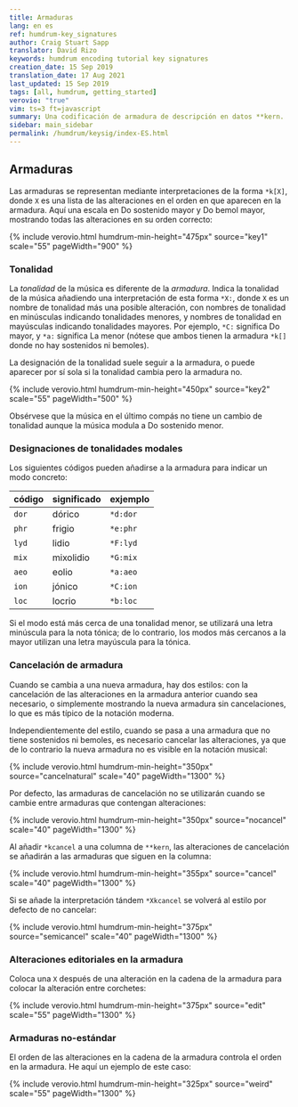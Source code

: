 ```yaml
---
title: Armaduras
lang: en es
ref: humdrum-key_signatures
author: Craig Stuart Sapp
translator: David Rizo
keywords: humdrum encoding tutorial key signatures
creation_date: 15 Sep 2019
translation_date: 17 Aug 2021
last_updated: 15 Sep 2019
tags: [all, humdrum, getting_started]
verovio: "true"
vim: ts=3 ft=javascript
summary: Una codificación de armadura de descripción en datos **kern.
sidebar: main_sidebar
permalink: /humdrum/keysig/index-ES.html
---
```


<!-- % include humdrum/keysig-ES.txt -->
## Armaduras ##
Las armaduras se representan mediante interpretaciones de la forma `*k[X]`, donde `X` es una lista de las alteraciones en el orden en que aparecen en la armadura.  Aquí una escala en Do sostenido mayor y Do bemol mayor, mostrando todas las alteraciones en su orden correcto:

{% include verovio.html
	humdrum-min-height="475px"
	source="key1"
	scale="55"
	pageWidth="900"
%}
<script type="application/x-humdrum" id="key1">
**kern
*k[f#c#g#d#a#e#b#]
*clefG2
=1
4c#
4d#
4e#
4f#
4g#
4a#
4b#
4cc#
=2
*k[b-e-a-d-g-c-f-]
4c-
4d-
4e-
4f-
4g-
4a-
4b-
4cc-
==
*-
</script>


### Tonalidad ###
La *tonalidad* de la música es diferente de la *armadura*. Indica la tonalidad de la música añadiendo una interpretación de esta forma `*X:`, donde `X` es un nombre de tonalidad más una posible alteración, con nombres de tonalidad en minúsculas indicando tonalidades menores, y nombres de tonalidad en mayúsculas indicando tonalidades mayores.  Por ejemplo, `*C:` significa Do mayor, y `*a:` significa La menor (nótese que ambos tienen la armadura `*k[]` donde no hay sostenidos ni bemoles).


La designación de la tonalidad suele seguir a la armadura, o puede aparecer por sí sola si la tonalidad cambia pero la armadura no.

{% include verovio.html
	humdrum-min-height="450px"
	source="key2"
	scale="55"
	pageWidth="500"
%}
<script type="application/x-humdrum" id="key2">
**kern
*clefG2
*k[f#]
*G:
=1
4g
4dd
4b
4g
=2
*e:
4e
4b
4g
4e
=3
*c#:
4c#
4g#
4e
4c#
==
*-
</script>

Obsérvese que la música en el último compás no tiene un cambio de tonalidad aunque la música modula a Do sostenido menor.

### Designaciones de tonalidades modales ###

Los siguientes códigos pueden añadirse a la armadura para indicar un modo concreto:


|  código  | significado     | exjemplo
| ------ | ----------- | ---------
| `dor`  | dórico      | `*d:dor`
| `phr`  | frigio    | `*e:phr`
| `lyd`  | lidio      | `*F:lyd`
| `mix`  | mixolidio  | `*G:mix`
| `aeo`  | eolio     | `*a:aeo`
| `ion`  | jónico      | `*C:ion`
| `loc`  | locrio     | `*b:loc`


Si el modo está más cerca de una tonalidad menor, se utilizará una letra minúscula para la nota tónica; de lo contrario, los modos más cercanos a la mayor utilizan una letra mayúscula para la tónica.


<!-- include humdrum/keysig-extended-ES.txt -->


### Cancelación de armadura ###

Cuando se cambia a una nueva armadura, hay dos estilos: con la cancelación de las alteraciones en la armadura anterior cuando sea necesario, o simplemente mostrando la nueva armadura sin cancelaciones, lo que es más típico de la notación moderna.

Independientemente del estilo, cuando se pasa a una armadura que no tiene sostenidos ni bemoles, es necesario cancelar las alteraciones, ya que de lo contrario la nueva armadura no es visible en la notación musical:

{% include verovio.html
	humdrum-min-height="350px"
	source="cancelnatural"
	scale="40"
	pageWidth="1300"
%}
<script type="application/x-humdrum" id="cancelnatural">
**kern
*clefG2
*k[f#c#g#]
*M4/4
=1
1a
=2||
*k[]
1cc
=3||
*k[b-e-a-d-]
1a-
=4||
*k[]
1cc
==
*-
</script>

Por defecto, las armaduras de cancelación no se utilizarán cuando se cambie entre armaduras que contengan alteraciones:

{% include verovio.html
	humdrum-min-height="350px"
	source="nocancel"
	scale="40"
	pageWidth="1300"
%}
<script type="application/x-humdrum" id="nocancel">
**kern
*clefG2
*k[f#c#g#]
*M4/4
=1
1a
=2||
*k[b-e-a-]
1cc
=3||
*k[f#c#g#d#a#]
1b
=4||
*k[f#]
1g
==
*-
</script>

Al añadir `*kcancel` a una columna de `**kern`, las alteraciones de cancelación se añadirán a las armaduras que siguen en la columna:

{% include verovio.html
	humdrum-min-height="355px"
	source="cancel"
	scale="40"
	pageWidth="1300"
%}
<script type="application/x-humdrum" id="cancel">
**kern
*clefG2
*kcancel
*k[f#c#g#]
*M4/4
=1
1a
=2||
*k[b-e-a-]
1cc
=3||
*k[f#c#g#d#a#]
1b
=4||
*k[f#]
1g
==
*-
</script>

Si se añade la interpretación tándem `*Xkcancel` se volverá al estilo por defecto de no cancelar:

{% include verovio.html
	humdrum-min-height="375px"
	source="semicancel"
	scale="40"
	pageWidth="1300"
%}
<script type="application/x-humdrum" id="semicancel">
**kern
*clefG2
*kcancel
*k[f#c#g#]
*M4/4
=1
1a
=2||
*k[b-e-a-]
1cc
=3||
*k[f#c#g#d#a#]
*Xkcancel
1b
=4||
*k[f#]
1g
==
*-
</script>


### Alteraciones editoriales en la armadura ###

Coloca una `X` después de una alteración en la cadena de la armadura para colocar la alteración entre corchetes:

{% include verovio.html
	humdrum-min-height="375px"
	source="edit"
	scale="55"
	pageWidth="1300"
%}
<script type="application/x-humdrum" id="edit">
**kern
*clefG2
*k[b-e-X]
*M4/4
=1
4e-
4f
4g
4a
=
4b-
4cc
4dd
4ee-
==
*-
</script>

### Armaduras no-estándar ###

El orden de las alteraciones en la cadena de la armadura controla el orden en la armadura.  He aquí un ejemplo de este caso:

{% include verovio.html
	humdrum-min-height="325px"
	source="weird"
	scale="55"
	pageWidth="1300"
%}
<script type="application/x-humdrum" id="weird">
**kern
*clefG2
*k[f-g-a-b-c-d-e-]
*M4/4
=1
4c-
4d-
4e-
4f-
=2
4g-
4a-
4b-
4cc-
==
*-
</script>



